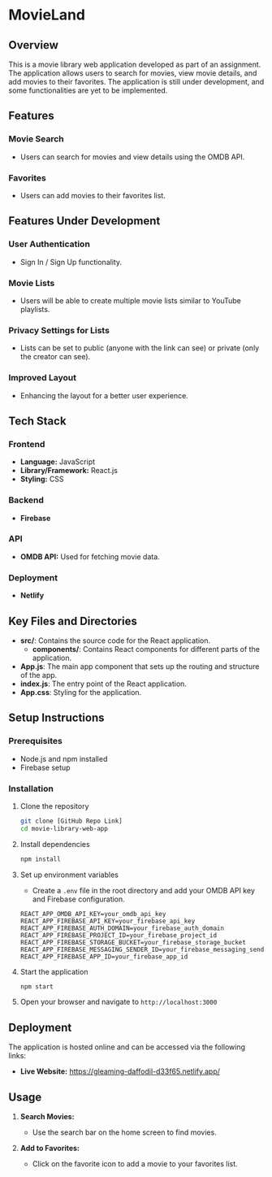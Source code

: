 # MovieLand

## Overview

This is a movie library web application developed as part of an assignment. The application allows users to search for movies, view movie details, and add movies to their favorites. The application is still under development, and some functionalities are yet to be implemented.

## Features

### Movie Search
- Users can search for movies and view details using the OMDB API.

### Favorites
- Users can add movies to their favorites list.

## Features Under Development

### User Authentication
- Sign In / Sign Up functionality.

### Movie Lists
- Users will be able to create multiple movie lists similar to YouTube playlists.

### Privacy Settings for Lists
- Lists can be set to public (anyone with the link can see) or private (only the creator can see).

### Improved Layout
- Enhancing the layout for a better user experience.

## Tech Stack

### Frontend
- **Language:** JavaScript
- **Library/Framework:** React.js
- **Styling:** CSS

### Backend
- **Firebase**

### API
- **OMDB API:** Used for fetching movie data.

### Deployment
- **Netlify**

## Key Files and Directories

- **src/**: Contains the source code for the React application.
  - **components/**: Contains React components for different parts of the application.
- **App.js**: The main app component that sets up the routing and structure of the app.
- **index.js**: The entry point of the React application.
- **App.css**: Styling for the application.

## Setup Instructions

### Prerequisites

- Node.js and npm installed
- Firebase setup

### Installation

1. Clone the repository
    ```sh
    git clone [GitHub Repo Link]
    cd movie-library-web-app
    ```

2. Install dependencies
    ```sh
    npm install
    ```

3. Set up environment variables
    - Create a `.env` file in the root directory and add your OMDB API key and Firebase configuration.
    ```env
    REACT_APP_OMDB_API_KEY=your_omdb_api_key
    REACT_APP_FIREBASE_API_KEY=your_firebase_api_key
    REACT_APP_FIREBASE_AUTH_DOMAIN=your_firebase_auth_domain
    REACT_APP_FIREBASE_PROJECT_ID=your_firebase_project_id
    REACT_APP_FIREBASE_STORAGE_BUCKET=your_firebase_storage_bucket
    REACT_APP_FIREBASE_MESSAGING_SENDER_ID=your_firebase_messaging_sender_id
    REACT_APP_FIREBASE_APP_ID=your_firebase_app_id
    ```

4. Start the application
    ```sh
    npm start
    ```

5. Open your browser and navigate to `http://localhost:3000`

   
## Deployment

The application is hosted online and can be accessed via the following links:
- **Live Website:** https://gleaming-daffodil-d33f65.netlify.app/

## Usage

1. **Search Movies:**
   - Use the search bar on the home screen to find movies.

2. **Add to Favorites:**
   - Click on the favorite icon to add a movie to your favorites list.

